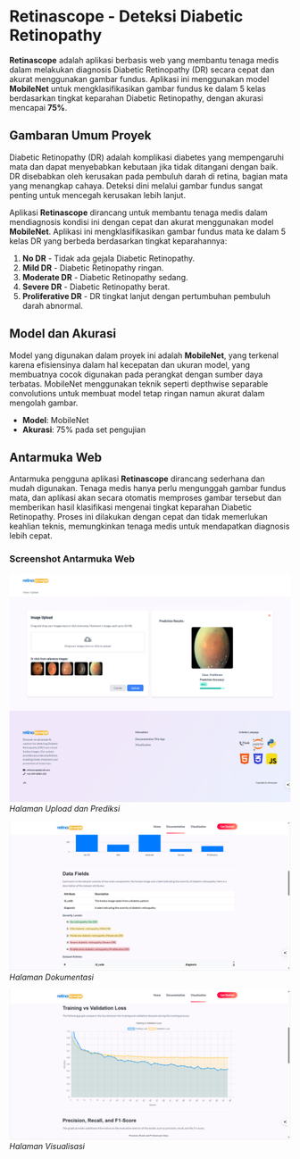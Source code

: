 # Retinascope - Deteksi Diabetic Retinopathy

**Retinascope** adalah aplikasi berbasis web yang membantu tenaga medis dalam melakukan diagnosis Diabetic Retinopathy (DR) secara cepat dan akurat menggunakan gambar fundus. Aplikasi ini menggunakan model **MobileNet** untuk mengklasifikasikan gambar fundus ke dalam 5 kelas berdasarkan tingkat keparahan Diabetic Retinopathy, dengan akurasi mencapai **75%**.

## Gambaran Umum Proyek

Diabetic Retinopathy (DR) adalah komplikasi diabetes yang mempengaruhi mata dan dapat menyebabkan kebutaan jika tidak ditangani dengan baik. DR disebabkan oleh kerusakan pada pembuluh darah di retina, bagian mata yang menangkap cahaya. Deteksi dini melalui gambar fundus sangat penting untuk mencegah kerusakan lebih lanjut.

Aplikasi **Retinascope** dirancang untuk membantu tenaga medis dalam mendiagnosis kondisi ini dengan cepat dan akurat menggunakan model **MobileNet**. Aplikasi ini mengklasifikasikan gambar fundus mata ke dalam 5 kelas DR yang berbeda berdasarkan tingkat keparahannya:

1. **No DR** - Tidak ada gejala Diabetic Retinopathy.
2. **Mild DR** - Diabetic Retinopathy ringan.
3. **Moderate DR** - Diabetic Retinopathy sedang.
4. **Severe DR** - Diabetic Retinopathy berat.
5. **Proliferative DR** - DR tingkat lanjut dengan pertumbuhan pembuluh darah abnormal.

## Model dan Akurasi

Model yang digunakan dalam proyek ini adalah **MobileNet**, yang terkenal karena efisiensinya dalam hal kecepatan dan ukuran model, yang membuatnya cocok digunakan pada perangkat dengan sumber daya terbatas. MobileNet menggunakan teknik seperti depthwise separable convolutions untuk membuat model tetap ringan namun akurat dalam mengolah gambar.

- **Model**: MobileNet
- **Akurasi**: 75% pada set pengujian

## Antarmuka Web

Antarmuka pengguna aplikasi **Retinascope** dirancang sederhana dan mudah digunakan. Tenaga medis hanya perlu mengunggah gambar fundus mata, dan aplikasi akan secara otomatis memproses gambar tersebut dan memberikan hasil klasifikasi mengenai tingkat keparahan Diabetic Retinopathy. Proses ini dilakukan dengan cepat dan tidak memerlukan keahlian teknis, memungkinkan tenaga medis untuk mendapatkan diagnosis lebih cepat.

### Screenshot Antarmuka Web

![Halaman Upload dan Prediksi](https://github.com/restudev/retinascope/blob/d6205d08bf7e7e3f408fd625a46a5cf29bdc8e9f/static/img/predict-page.png)
*Halaman Upload dan Prediksi*

![Halaman Dokumentasi](https://github.com/restudev/retinascope/blob/e03bc181e1ed054588eaf2d74d2f2aac67ab71d4/static/img/doc-ui.png)
*Halaman Dokumentasi* 

![Halaman Visualisasi](https://github.com/restudev/retinascope/blob/3f2f529465e0a8e91d5a6af81c3d308e1638e4a8/static/img/visualization-ui.png)
*Halaman Visualisasi*
